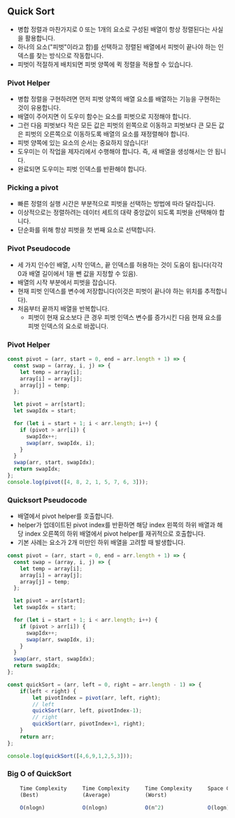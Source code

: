## Quick Sort
- 병합 정렬과 마찬가지로 0 또는 1개의 요소로 구성된 배열이 항상 정렬된다는 사실을 활용합니다.
- 하나의 요소("피벗"이라고 함)를 선택하고 정렬된 배열에서 피벗이 끝나야 하는 인덱스를 찾는 방식으로 작동합니다.
- 피벗이 적절하게 배치되면 피벗 양쪽에 퀵 정렬을 적용할 수 있습니다. 

### Pivot Helper
- 병합 정렬을 구현하려면 먼저 피벗 양쪽의 배열 요소를 배열하는 기능을 구현하는 것이 유용합니다.
- 배열이 주어지면 이 도우미 함수는 요소를 피벗으로 지정해야 합니다.
- 그런 다음 피벗보다 작은 모든 값은 피벗의 왼쪽으로 이동하고 피벗보다 큰 모든 값은 피벗의 오른쪽으로 이동하도록 배열의 요소를 재정렬해야 합니다.
- 피벗 양쪽에 있는 요소의 순서는 중요하지 않습니다!
- 도우미는 이 작업을 제자리에서 수행해야 합니다. 즉, 새 배열을 생성해서는 안 됩니다.
- 완료되면 도우미는 피벗 인덱스를 반환해야 합니다.

### Picking a pivot
- 빠른 정렬의 실행 시간은 부분적으로 피벗을 선택하는 방법에 따라 달라집니다.
- 이상적으로는 정렬하려는 데이터 세트의 대략 중앙값이 되도록 피벗을 선택해야 합니다.
- 단순화를 위해 항상 피벗을 첫 번째 요소로 선택합니다.

### Pivot Pseudocode 
- 세 가지 인수인 배열, 시작 인덱스, 끝 인덱스를 허용하는 것이 도움이 됩니다(각각 0과 배열 길이에서 1을 뺀 값을 지정할 수 있음).
- 배열의 시작 부분에서 피벗을 잡습니다.
- 현재 피벗 인덱스를 변수에 저장합니다(이것은 피벗이 끝나야 하는 위치를 추적합니다).
- 처음부터 끝까지 배열을 반복합니다.
  - 피벗이 현재 요소보다 큰 경우 피벗 인덱스 변수를 증가시킨 다음 현재 요소를 피벗 인덱스의 요소로 바꿉니다.

### Pivot Helper 
```js
const pivot = (arr, start = 0, end = arr.length + 1) => {
  const swap = (array, i, j) => {
    let temp = array[i];
    array[i] = array[j];
    array[j] = temp;
  };

  let pivot = arr[start];
  let swapIdx = start;

  for (let i = start + 1; i < arr.length; i++) {
    if (pivot > arr[i]) {
      swapIdx++;
      swap(arr, swapIdx, i);
    }
  }
  swap(arr, start, swapIdx);
  return swapIdx;
};
console.log(pivot([4, 8, 2, 1, 5, 7, 6, 3]));

```

### Quicksort Pseudocode
- 배열에서 pivot helper를 호출합니다.
- helper가 업데이트된 pivot index를 반환하면 해당 index 왼쪽의 하위 배열과 해당 index 오른쪽의 하위 배열에서 pivot helper를 재귀적으로 호출합니다.
- 기본 사례는 요소가 2개 미만인 하위 배열을 고려할 때 발생합니다.

```js
const pivot = (arr, start = 0, end = arr.length + 1) => {
  const swap = (array, i, j) => {
    let temp = array[i];
    array[i] = array[j];
    array[j] = temp;
  };

  let pivot = arr[start];
  let swapIdx = start;

  for (let i = start + 1; i < arr.length; i++) {
    if (pivot > arr[i]) {
      swapIdx++;
      swap(arr, swapIdx, i);
    }
  }
  swap(arr, start, swapIdx);
  return swapIdx;
};

const quickSort = (arr, left = 0, right = arr.length - 1) => {
    if(left < right) {
        let pivotIndex = pivot(arr, left, right);
        // left
        quickSort(arr, left, pivotIndex-1);
        // right 
        quickSort(arr, pivotIndex+1, right);
    }
    return arr;
};

console.log(quickSort([4,6,9,1,2,5,3]));
```

### Big O of QuickSort

```js
    Time Complexity     Time Complexity     Time Complexity     Space Complexity
    (Best)              (Average)           (Worst)         
    
    O(nlogn)            O(nlogn)            O(n^2)              O(logn) 
```